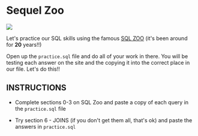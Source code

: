 # Sequel Zoo

![](https://i.imgur.com/I5KQ9Dv.gif)

Let's practice our SQL skills using the famous [SQL ZOO](https://sqlzoo.net/) (it's been around for **20** years!!)

Open up the `practice.sql` file and do all of your work in there. You will be testing each answer on the site and the copying it into the correct place in our file. Let's do this!!

## INSTRUCTIONS

- Complete sections 0-3 on SQL Zoo and paste a copy of each query in the `practice.sql` file

- Try section 6 - JOINS (if you don't get them all, that's ok) and paste the answers in `practice.sql`
